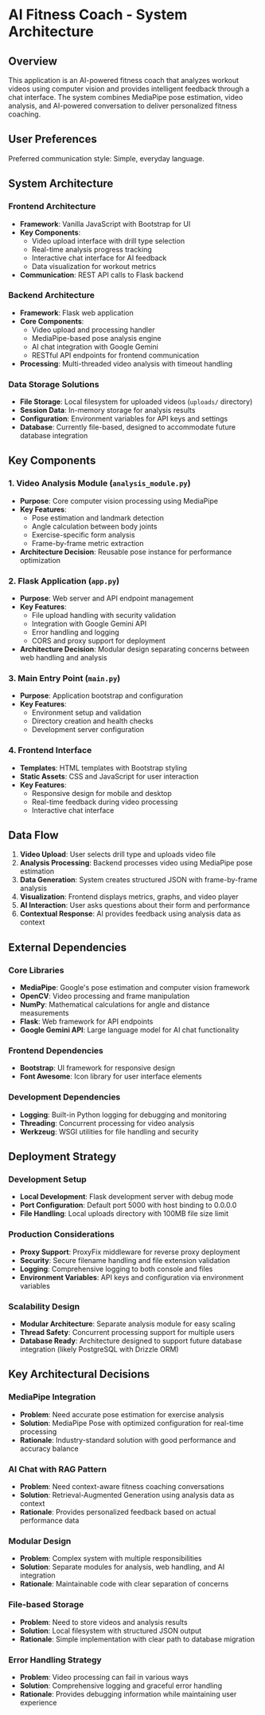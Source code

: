 # AI Fitness Coach - System Architecture

## Overview

This application is an AI-powered fitness coach that analyzes workout videos using computer vision and provides intelligent feedback through a chat interface. The system combines MediaPipe pose estimation, video analysis, and AI-powered conversation to deliver personalized fitness coaching.

## User Preferences

Preferred communication style: Simple, everyday language.

## System Architecture

### Frontend Architecture
- **Framework**: Vanilla JavaScript with Bootstrap for UI
- **Key Components**:
  - Video upload interface with drill type selection
  - Real-time analysis progress tracking
  - Interactive chat interface for AI feedback
  - Data visualization for workout metrics
- **Communication**: REST API calls to Flask backend

### Backend Architecture
- **Framework**: Flask web application
- **Core Components**:
  - Video upload and processing handler
  - MediaPipe-based pose analysis engine
  - AI chat integration with Google Gemini
  - RESTful API endpoints for frontend communication
- **Processing**: Multi-threaded video analysis with timeout handling

### Data Storage Solutions
- **File Storage**: Local filesystem for uploaded videos (`uploads/` directory)
- **Session Data**: In-memory storage for analysis results
- **Configuration**: Environment variables for API keys and settings
- **Database**: Currently file-based, designed to accommodate future database integration

## Key Components

### 1. Video Analysis Module (`analysis_module.py`)
- **Purpose**: Core computer vision processing using MediaPipe
- **Key Features**:
  - Pose estimation and landmark detection
  - Angle calculation between body joints
  - Exercise-specific form analysis
  - Frame-by-frame metric extraction
- **Architecture Decision**: Reusable pose instance for performance optimization

### 2. Flask Application (`app.py`)
- **Purpose**: Web server and API endpoint management
- **Key Features**:
  - File upload handling with security validation
  - Integration with Google Gemini API
  - Error handling and logging
  - CORS and proxy support for deployment
- **Architecture Decision**: Modular design separating concerns between web handling and analysis

### 3. Main Entry Point (`main.py`)
- **Purpose**: Application bootstrap and configuration
- **Key Features**:
  - Environment setup and validation
  - Directory creation and health checks
  - Development server configuration

### 4. Frontend Interface
- **Templates**: HTML templates with Bootstrap styling
- **Static Assets**: CSS and JavaScript for user interaction
- **Key Features**:
  - Responsive design for mobile and desktop
  - Real-time feedback during video processing
  - Interactive chat interface

## Data Flow

1. **Video Upload**: User selects drill type and uploads video file
2. **Analysis Processing**: Backend processes video using MediaPipe pose estimation
3. **Data Generation**: System creates structured JSON with frame-by-frame analysis
4. **Visualization**: Frontend displays metrics, graphs, and video player
5. **AI Interaction**: User asks questions about their form and performance
6. **Contextual Response**: AI provides feedback using analysis data as context

## External Dependencies

### Core Libraries
- **MediaPipe**: Google's pose estimation and computer vision framework
- **OpenCV**: Video processing and frame manipulation
- **NumPy**: Mathematical calculations for angle and distance measurements
- **Flask**: Web framework for API endpoints
- **Google Gemini API**: Large language model for AI chat functionality

### Frontend Dependencies
- **Bootstrap**: UI framework for responsive design
- **Font Awesome**: Icon library for user interface elements

### Development Dependencies
- **Logging**: Built-in Python logging for debugging and monitoring
- **Threading**: Concurrent processing for video analysis
- **Werkzeug**: WSGI utilities for file handling and security

## Deployment Strategy

### Development Setup
- **Local Development**: Flask development server with debug mode
- **Port Configuration**: Default port 5000 with host binding to 0.0.0.0
- **File Handling**: Local uploads directory with 100MB file size limit

### Production Considerations
- **Proxy Support**: ProxyFix middleware for reverse proxy deployment
- **Security**: Secure filename handling and file extension validation
- **Logging**: Comprehensive logging to both console and files
- **Environment Variables**: API keys and configuration via environment variables

### Scalability Design
- **Modular Architecture**: Separate analysis module for easy scaling
- **Thread Safety**: Concurrent processing support for multiple users
- **Database Ready**: Architecture designed to support future database integration (likely PostgreSQL with Drizzle ORM)

## Key Architectural Decisions

### MediaPipe Integration
- **Problem**: Need accurate pose estimation for exercise analysis
- **Solution**: MediaPipe Pose with optimized configuration for real-time processing
- **Rationale**: Industry-standard solution with good performance and accuracy balance

### AI Chat with RAG Pattern
- **Problem**: Need context-aware fitness coaching conversations
- **Solution**: Retrieval-Augmented Generation using analysis data as context
- **Rationale**: Provides personalized feedback based on actual performance data

### Modular Design
- **Problem**: Complex system with multiple responsibilities
- **Solution**: Separate modules for analysis, web handling, and AI integration
- **Rationale**: Maintainable code with clear separation of concerns

### File-based Storage
- **Problem**: Need to store videos and analysis results
- **Solution**: Local filesystem with structured JSON output
- **Rationale**: Simple implementation with clear path to database migration

### Error Handling Strategy
- **Problem**: Video processing can fail in various ways
- **Solution**: Comprehensive logging and graceful error handling
- **Rationale**: Provides debugging information while maintaining user experience